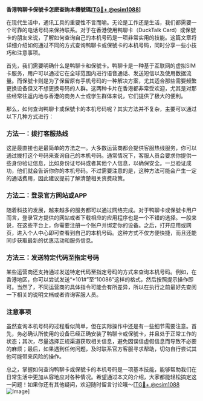 **香港鸭聊卡保號卡怎麽查詢本機號碼[[TG💪+ @esim1088](https://t.me/s/esim1088)]**

在现代生活中，通讯工具的重要性不言而喻。无论是工作还是生活，我们都需要一个可靠的电话号码来保持联系。对于在香港使用鸭聊卡（DuckTalk Card）或保號卡的朋友来说，了解如何查询自己的本机号码是一项非常实用的技能。这篇文章将详细介绍如何通过不同的方式查询鸭聊卡或保號卡的本机号码，同时分享一些小技巧和注意事项。

首先，我们需要明确什么是鸭聊卡和保號卡。鸭聊卡是一种基于互联网的虚拟SIM卡服务，用户可以通过它在全球范围内进行语音通话、发送短信以及使用数据流量。而保號卡则是为了保留原有手机号码的一种解决方案，尤其适合那些需要频繁更换设备但又不想更换号码的人群。这两种卡片在香港都非常受欢迎，尤其是对那些经常往返内地与香港的商务人士或学生群体来说，它们提供了极大的便利。

那么，如何查询鸭聊卡或保號卡的本机号码呢？其实方法并不复杂，主要可以通过以下几种方式进行：

### 方法一：拨打客服热线

这是最直接也是最简单的方法之一。大多数运营商都会提供客服热线服务，你可以通过拨打这个号码来查询自己的本机号码。通常情况下，客服人员会要求你提供一些身份验证信息，比如身份证号码或者其他个人信息，以确保安全。一旦验证成功，他们就会告诉你你的本机号码。不过需要注意的是，这种方法可能会产生一定的通话费用，因此建议提前了解清楚相关资费政策。

### 方法二：登录官方网站或APP

随着科技的发展，越来越多的服务都可以通过网络完成。对于鸭聊卡或保號卡用户而言，登录官方提供的网站或者下载相应的应用程序也是一个不错的选择。一般来说，在这些平台上，你需要注册一个账户并绑定你的设备。之后，打开应用或网页，进入个人中心即可查看到自己的本机号码。这种方式不仅方便快捷，而且还能同步获取最新的优惠活动和服务信息。

### 方法三：发送特定代码至指定号码

某些运营商还支持通过发送特定代码至指定号码的方式来查询本机号码。例如，在香港地区，你可以尝试发送“*101#”至“10086”这样的格式，然后按照提示操作即可。当然了，不同运营商的具体指令可能会有所差异，所以在执行之前最好先查阅一下相关的说明文档或者咨询客服人员。

### 注意事项

虽然查询本机号码的过程看似简单，但在实际操作中还是有一些细节需要注意。首先，务必确认所使用的设备已经正确安装了鸭聊卡或保號卡，并且处于正常工作的状态；其次，尽量选择正规渠道获取相关信息，避免因误信虚假信息而导致不必要的麻烦；最后，如果遇到任何问题，及时联系官方客服寻求帮助，切勿自行尝试其他可能带来风险的操作。

总之，掌握如何查询鸭聊卡或保號卡的本机号码是一项基本技能，能够帮助我们在日常生活中更加从容地应对各种情况。希望通过本文的介绍，大家都能轻松搞定这一问题！如果你还有其他疑问，欢迎随时留言讨论哦～[[TG💪+ @esim1088](https://t.me/s/esim1088) ![Image](https://i.postimg.cc/4NQfJmqS/Snipaste-2025-05-13-00-14-12.png)]